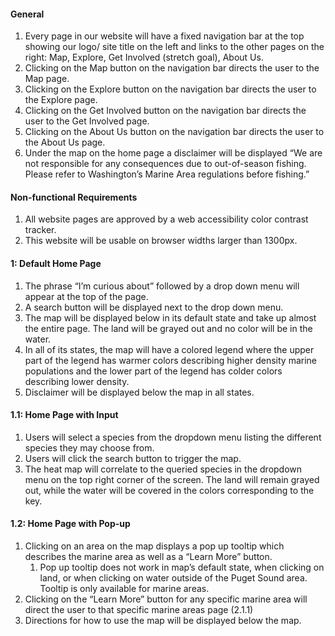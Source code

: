 #### General 

1. Every page in our website will have a fixed navigation bar at the top showing our logo/ site title on the left and links to the other pages on the right: Map, Explore, Get Involved (stretch goal), About Us. 
3. Clicking on the Map button on the navigation bar directs the user to the Map page.
4. Clicking on the Explore button on the navigation bar directs the user to the Explore page.
5. Clicking on the Get Involved button on the navigation bar directs the user to the Get Involved page.
6. Clicking on the About Us button on the navigation bar directs the user to the About Us page.
7. Under the map on the home page a disclaimer will be displayed 
  “We are not responsible for any consequences due to out-of-season fishing. Please refer to Washington’s Marine Area regulations before fishing.”


#### Non-functional Requirements 

1. All website pages are approved by a web accessibility color contrast tracker. 
2. This website will be usable on browser widths larger than 1300px. 


#### 1: Default Home Page

1. The phrase “I’m curious about” followed by a drop down menu will appear at the top of the page.
2. A search button will be displayed next to the drop down menu. 
3. The map will be displayed below in its default state and take up almost the entire page. The land will be grayed out and no color will be in the water. 
4. In all of its states, the map will have a colored legend where the upper part of the legend has warmer colors describing higher density marine populations and the lower part of the legend has colder colors describing lower density.
5. Disclaimer will be displayed below the map in all states. 

#### 1.1: Home Page with Input

1. Users will select a species from the dropdown menu listing the different species they may choose from.
2. Users will click the search button to trigger the map.
3. The heat map will correlate to the queried species in the dropdown menu on the top right corner of the screen. The land will remain grayed out, while the water will be covered in the colors corresponding to the key.


#### 1.2: Home Page with Pop-up

1. Clicking on an area on the map displays a pop up tooltip which describes the marine area as well as a “Learn More” button.
    1. Pop up tooltip does not work in map’s default state, when clicking on land, or when clicking on water outside of the Puget Sound area. Tooltip is only available for marine areas. 
2. Clicking on the “Learn More” button for any specific marine area will direct the user to that specific marine areas page (2.1.1)
3. Directions for how to use the map will be displayed below the map.
